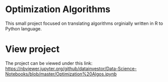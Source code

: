 # Optimization Algorithms

This small project focused on translating algorithms orginially written in R to Python language. 


# View project
The project can be viewed under this link:
https://nbviewer.jupyter.org/github/datainvestor/Data-Science-Notebooks/blob/master/Optimization%20Algos.ipynb
